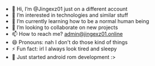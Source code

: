 - 👋 Hi, I’m @Jingexz01 just on a different account
- 👀 I’m interested in technologies and similar stuff
- 🌱 I’m currently learning how to be a normal human being
- 💞️ I’m looking to collaborate on new projects
- 📫 How to reach me? admin@jingexz01.online
- 😄 Pronouns: nah I don't do those kind of things
- ⚡ Fun fact: irl I always look tired and sleepy
- 📱 Just started android rom development :>

<!---
Jabul6969/Jabul6969 is a ✨ special ✨ repository because its `README.md` (this file) appears on your GitHub profile.
You can click the Preview link to take a look at your changes.
--->
